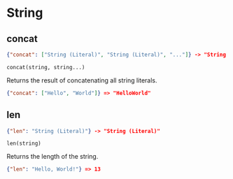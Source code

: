 # String

## concat

```json
{"concat": ["String (Literal)", "String (Literal)", "..."]} -> "String (Literal)"
```

```jspl
concat(string, string...)
```

Returns the result of concatenating all string literals.

```json
{"concat": ["Hello", "World"]} => "HelloWorld"
```

## len

```json
{"len": "String (Literal)"} -> "String (Literal)"
```

```jspl
len(string)
```

Returns the length of the string.

```json
{"len": "Hello, World!"} => 13
```
